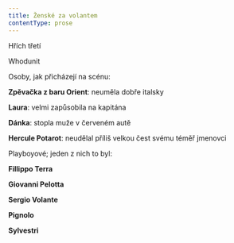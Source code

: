 ```yaml
---
title: Ženské za volantem
contentType: prose
---
```


Hřích třetí

Whodunit

Osoby, jak přicházejí na scénu:

**Zpěvačka z baru Orient**: neuměla dobře italsky

**Laura**: velmi zapůsobila na kapitána

**Dánka**: stopla muže v červeném autě

**Hercule Potarot**: neudělal příliš velkou čest svému téměř jmenovci

Playboyové; jeden z nich to byl:  

**Fillippo Terra**

**Giovanni Pelotta**

**Sergio Volante**

**Pignolo**

**Sylvestri**
